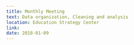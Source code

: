```yaml
---
title: Monthly Meeting
text: Data organization, Cleaning and analysis
location: Education Strategy Center
link: 
date: 2018-01-09
---
```

